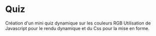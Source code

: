 # Quiz
Création d'un mini quiz dynamique sur les couleurs RGB
Utilisation de Javascript pour le rendu dynamique et du Css pour la mise en forme.
